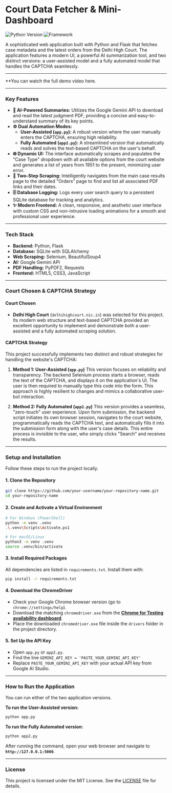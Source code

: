 # Court Data Fetcher & Mini-Dashboard

![Python Version](https://img.shields.io/badge/Python-3.9%2B-blue?logo=python)
![Framework](https://img.shields.io/badge/Framework-Flask-black?logo=flask)

A sophisticated web application built with Python and Flask that fetches case metadata and the latest orders from the Delhi High Court. The application features a modern UI, a powerful AI summarization tool, and two distinct versions: a user-assisted model and a fully automated model that handles the CAPTCHA seamlessly.

---

**You can watch the full demo video here.

---

### Key Features

*   **🤖 AI-Powered Summaries:** Utilizes the Google Gemini API to download and read the latest judgment PDF, providing a concise and easy-to-understand summary of its key points.
*   **⚙️ Dual Automation Modes:**
    *   **User-Assisted (`app.py`):** A robust version where the user manually enters the CAPTCHA, ensuring high reliability.
    *   **Fully Automated (`app2.py`):** A streamlined version that automatically reads and solves the text-based CAPTCHA on the user's behalf.
*   **🌐 Dynamic UI:** The interface automatically scrapes and populates the "Case Type" dropdown with all available options from the court website and generates a list of years from 1951 to the present, minimizing user error.
*   **📄 Two-Step Scraping:** Intelligently navigates from the main case results page to the detailed "Orders" page to find and list all associated PDF links and their dates.
*   **🗄️ Database Logging:** Logs every user search query to a persistent SQLite database for tracking and analytics.
*   **✨ Modern Frontend:** A clean, responsive, and aesthetic user interface with custom CSS and non-intrusive loading animations for a smooth and professional user experience.

---

### Tech Stack

*   **Backend:** Python, Flask
*   **Database:** SQLite with SQLAlchemy
*   **Web Scraping:** Selenium, BeautifulSoup4
*   **AI:** Google Gemini API
*   **PDF Handling:** PyPDF2, Requests
*   **Frontend:** HTML5, CSS3, JavaScript

---

### Court Chosen & CAPTCHA Strategy

#### Court Chosen
*   **Delhi High Court** (`delhihighcourt.nic.in`) was selected for this project. Its modern web structure and text-based CAPTCHA provided an excellent opportunity to implement and demonstrate both a user-assisted and a fully automated scraping solution.

#### CAPTCHA Strategy
This project successfully implements two distinct and robust strategies for handling the website's CAPTCHA:

1.  **Method 1: User-Assisted (`app.py`)**
    This version focuses on reliability and transparency. The backend Selenium process starts a browser, reads the text of the CAPTCHA, and displays it on the application's UI. The user is then required to manually type this code into the form. This approach is highly resilient to changes and mimics a collaborative user-bot interaction.

2.  **Method 2: Fully Automated (`app2.py`)**
    This version provides a seamless, "zero-touch" user experience. Upon form submission, the backend script initiates its own browser session, navigates to the court website, programmatically reads the CAPTCHA text, and automatically fills it into the submission form along with the user's case details. This entire process is invisible to the user, who simply clicks "Search" and receives the results.

---

### Setup and Installation

Follow these steps to run the project locally.

#### 1. Clone the Repository
```bash
git clone https://github.com/your-username/your-repository-name.git
cd your-repository-name
```

#### 2. Create and Activate a Virtual Environment
```bash
# For Windows (PowerShell)
python -m venv .venv
.\.venv\Scripts\Activate.ps1

# For macOS/Linux
python3 -m venv .venv
source .venv/bin/activate
```

#### 3. Install Required Packages
All dependencies are listed in `requirements.txt`. Install them with:
```bash
pip install -r requirements.txt
```

#### 4. Download the ChromeDriver
*   Check your Google Chrome browser version (go to `chrome://settings/help`).
*   Download the matching `chromedriver.exe` from the **[Chrome for Testing availability dashboard](https://googlechromelabs.github.io/chrome-for-testing/)**.
*   Place the downloaded `chromedriver.exe` file inside the `drivers` folder in the project directory.

#### 5. Set Up the API Key
*   Open `app.py` or `app2.py`.
*   Find the line `GEMINI_API_KEY = 'PASTE_YOUR_GEMINI_API_KEY'`
*   Replace `PASTE_YOUR_GEMINI_API_KEY` with your actual API key from Google AI Studio.

---

### How to Run the Application

You can run either of the two application versions.

**To run the User-Assisted version:**
```bash
python app.py
```

**To run the Fully Automated version:**
```bash
python app2.py
```

After running the command, open your web browser and navigate to **`http://127.0.0.1:5000`**.

---

### License

This project is licensed under the MIT License. See the [LICENSE](LICENSE) file for details.
